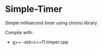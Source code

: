 # Simple-Timer
Simple millisecond timer using chrono library

Compile with:
- g++ -std=c++11 timper.cpp

